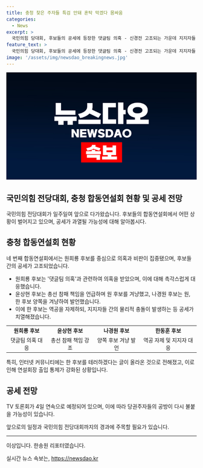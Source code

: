 ```yaml
---
title: 충청 찾은 주자들 특검 안돼 혼탁 막겠다 몸싸움
categories:
  - News
excerpt: >
  국민의힘 당대회, 후보들의 공세에 등장한 댓글팀 의혹 - 신경전 고조되는 가운데 지지자들 간 충돌도 발생. 원희룡 후보 사법리스크 우려, 윤상현 후보 총선 패배 성찰 필요, 나경원 후보 민주당 빌미 후보 위험 주장. 한 후보는 역공 자제하며 충돌 과열 방지 나섰지만, 지지자들 간 물리적 충돌 사례도 발생. TV토론회 예정, 당권주자들의 공방 재점화 우려.
feature_text: >
  국민의힘 당대회, 후보들의 공세에 등장한 댓글팀 의혹 - 신경전 고조되는 가운데 지지자들 간 충돌도 발생. 원희룡 후보 사법리스크 우려, 윤상현 후보 총선 패배 성찰 필요, 나경원 후보 민주당 빌미 후보 위험 주장. 한 후보는 역공 자제하며 충돌 과열 방지 나섰지만, 지지자들 간 물리적 충돌 사례도 발생. TV토론회 예정, 당권주자들의 공방 재점화 우려.
image: '/assets/img/newsdao_breakingnews.jpg'
---
```


<p><img src="/assets/img/newsdao_breakingnews.jpg" alt="flaretime 속보" /></p>

<h2 data-ke-size="size32">국민의힘 전당대회, 충청 합동연설회 현황 및 공세 전망</h2>

<p data-ke-size="size16">국민의힘 전당대회가 일주일여 앞으로 다가왔습니다. 후보들의 합동연설회에서 어떤 상황이 벌어지고 있으며, 공세가 과열될 가능성에 대해 알아봅시다.</p>

<h2 data-ke-size="size26">충청 합동연설회 현황</h2>

<p data-ke-size="size16">네 번째 합동연설회에서는 원희룡 후보를 중심으로 의혹과 비판이 집중됐으며, 후보들 간의 공세가 고조되었습니다.</p>

<ul>
<li>원희룡 후보는 '댓글팀 의혹'과 관련하여 의혹을 받았으며, 이에 대해 촉각스럽게 대응했습니다.</li>
<li>윤상현 후보는 총선 참패 책임을 언급하며 원 후보를 겨냥했고, 나경원 후보는 원, 한 후보 양쪽을 겨냥하여 발언했습니다.</li>
<li>이에 한 후보는 역공을 자제하되, 지지자들 간의 물리적 충돌이 발생하는 등 공세가 치열해졌습니다.</li>
</ul>

<table>
<tbody>
<tr>
<td style="text-align: center; height: 17px;"><b>원희룡 후보</b></td>
<td style="text-align: center; height: 17px;"><b>윤상현 후보</b></td>
<td style="text-align: center; height: 17px;"><b>나경원 후보</b></td>
<td style="text-align: center; height: 17px;"><b>한동훈 후보</b></td>
</tr>
<tr>
<td style="text-align: center; height: 17px;">댓글팀 의혹 대응</td>
<td style="text-align: center; height: 17px;">총선 참패 책임 강조</td>
<td style="text-align: center; height: 17px;">양쪽 후보 겨냥 발언</td>
<td style="text-align: center; height: 17px;">역공 자제 및 지지자 대응</td>
</tr>
</tbody>
</table>

<p data-ke-size="size16">특히, 인터넷 커뮤니티에는 한 후보를 테러하겠다는 글이 올라온 것으로 전해졌고, 이로 인해 연설회장 출입 통제가 강화된 상황입니다.</p>

<h2 data-ke-size="size26">공세 전망</h2>

<p data-ke-size="size16">TV 토론회가 4일 연속으로 예정되어 있으며, 이에 따라 당권주자들의 공방이 다시 불붙을 가능성이 있습니다.</p>

<p data-ke-size="size16">앞으로의 일정과 국민의힘 전당대회까지의 경과에 주목할 필요가 있습니다.</p>

<hr/>

<p data-ke-size="size16">이상입니다. 한송원 리포터였습니다.</p>
실시간 뉴스 속보는, <a href="https://newsdao.kr" rel="dofollow">https://newsdao.kr</a>


